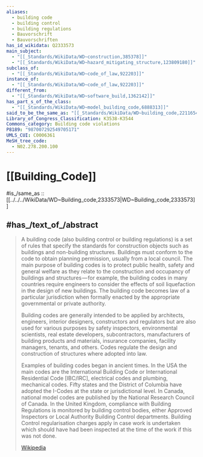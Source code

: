 ```yaml
---
aliases:
  - building code
  - building control
  - building regulations
  - Bauvorschrift
  - Bauvorschriften
has_id_wikidata: Q2333573
main_subject:
  - "[[_Standards/WikiData/WD~construction,385378]]"
  - "[[_Standards/WikiData/WD~hazard_mitigating_structure,123809180]]"
subclass_of:
  - "[[_Standards/WikiData/WD~code_of_law,922203]]"
instance_of:
  - "[[_Standards/WikiData/WD~code_of_law,922203]]"
different_from:
  - "[[_Standards/WikiData/WD~software_build,1362142]]"
has_part_s_of_the_class:
  - "[[_Standards/WikiData/WD~model_building_code,6888313]]"
said_to_be_the_same_as: "[[_Standards/WikiData/WD~building_code,22116544]]"
Library_of_Congress_Classification: K3538-K3544
Commons_category: Building code violations
P8189: "987007292549705171"
UMLS_CUI: C0006361
MeSH_tree_code:
  - N02.278.200.100
---
```


# [[Building_Code]] 

#is_/same_as :: [[../../../WikiData/WD~Building_code,2333573|WD~Building_code,2333573]] 

## #has_/text_of_/abstract 

> A building code (also building control or building regulations) is a set of rules that specify the standards for construction objects such as buildings and non-building structures. Buildings must conform to the code to obtain planning permission, usually from a local council. The main purpose of building codes is to protect public health, safety and general welfare as they relate to the construction and occupancy of buildings and structures — for example, the building codes in many countries require engineers to consider the effects of soil liquefaction in the design of new buildings. The building code becomes law of a particular jurisdiction when formally enacted by the appropriate governmental or private authority.
>
> Building codes are generally intended to be applied by architects, engineers, interior designers, constructors and regulators but are also used for various purposes by safety inspectors, environmental scientists, real estate developers, subcontractors, manufacturers of building products and materials, insurance companies, facility managers, tenants, and others. Codes regulate the design and construction of structures where adopted into law.
>
> Examples of building codes began in ancient times. In the USA the main codes are the International Building Code or International Residential Code [IBC/IRC], electrical codes and plumbing, mechanical codes. Fifty states and the District of Columbia have adopted the I-Codes at the state or jurisdictional level. In Canada, national model codes are published by the National Research Council of Canada. In the United Kingdom, compliance with Building Regulations is monitored by building control bodies, either Approved Inspectors or Local Authority Building Control departments. Building Control regularisation charges apply in case work is undertaken which should have had been inspected at the time of the work if this was not done.
>
> [Wikipedia](https://en.wikipedia.org/wiki/Building%20code) 

